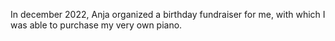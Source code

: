 ---
---
In december 2022, Anja organized a birthday fundraiser for me, with which I was able to purchase my very own piano.
